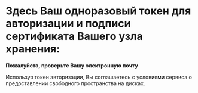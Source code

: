 ---
---
<h1>Здесь Ваш одноразовый токен для авторизации и подписи сертификата Вашего узла хранения:</h1>

<div class="spacer45"></div>

<p><strong>Пожалуйста, проверьте Вашу электронную почту</strong></p>

<div class="spacer45"></div>

<p>Используя токен авторизации, Вы соглашаетесь с условиями сервиса о предоставлении свободного пространства на дисках.</p>
